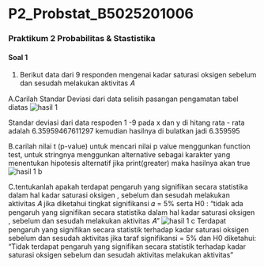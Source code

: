 # P2_Probstat_B5025201006

### Praktikum 2 Probabilitas & Stastistika

#### Soal 1
1.	Berikut data dari 9 responden mengenai kadar saturasi oksigen sebelum dan sesudah melakukan aktivitas 𝐴

A.Carilah Standar Deviasi dari data selisih pasangan pengamatan tabel
diatas
![hasil 1](https://user-images.githubusercontent.com/81508591/170878739-171fcbc0-2c4c-4672-952d-6510908bf4cf.JPG)

Standar deviasi dari data respoden 1 -9 pada x dan y di  hitang rata - rata adalah 6.35959467611297 
kemudian hasilnya di bulatkan jadi 6.359595


B.carilah nilai t (p-value)
untuk mencari nilai p value menggunkan function test,  untuk stringnya menggunkan  alternative sebagai karakter yang 
menentukan hipotesis alternatif jika print(greater) maka hasilnya akan true
![hasil 1 b](https://user-images.githubusercontent.com/81508591/170878788-42c902c0-e6df-47cd-ab2c-ee3abeb5c989.JPG)

C.tentukanlah apakah terdapat pengaruh yang signifikan secara statistika
dalam hal kadar saturasi oksigen , sebelum dan sesudah melakukan
aktivitas 𝐴 jika diketahui tingkat signifikansi 𝛼 = 5% serta H0 : “tidak ada
pengaruh yang signifikan secara statistika dalam hal kadar saturasi
oksigen , sebelum dan sesudah melakukan aktivitas 𝐴”
![hasil 1 c](https://user-images.githubusercontent.com/81508591/170878947-fc3c028b-bc6c-404a-ba5b-31710c699066.JPG)
Terdapat pengaruh yang signifikan secara statistik terhadap kadar saturasi oksigen sebelum dan sesudah aktivitas jika taraf signifikansi = 5% dan H0 diketahui: “Tidak terdapat pengaruh yang signifikan secara statistik terhadap kadar saturasi oksigen sebelum dan sesudah aktivitas melakukan aktivitas”
